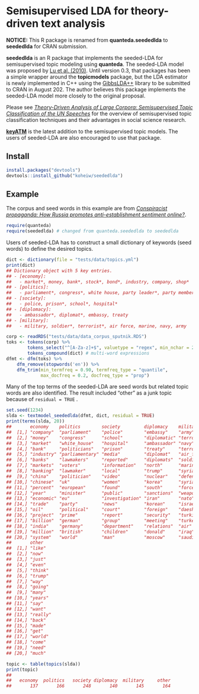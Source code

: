
# Semisupervised LDA for theory-driven text analysis

**NOTICE:** This R package is renamed from **quanteda.seededlda** to
**seededlda** for CRAN submission.

**seededlda** is an R package that implements the seeded-LDA for
semisupervised topic modeling using **quanteda**. The seeded-LDA model
was proposed by [Lu et
al. (2010)](https://dl.acm.org/citation.cfm?id=2119585). Until version
0.3, that packages has been a simple wrapper around the **topicmodels**
package, but the LDA estimator is newly implemented in C++ using the
[GibbsLDA++](http://gibbslda.sourceforge.net/) library to be submitted
to CRAN in August 202. The author believes this package implements the
seeded-LDA model more closely to the original proposal.

Please see [*Theory-Driven Analysis of Large Corpora: Semisupervised
Topic Classification of the UN
Speeches*](https://journals.sagepub.com/doi/full/10.1177/0894439320907027)
for the overview of semisupervised topic classification techniques and
their advantages in social science research.

[**keyATM**](https://github.com/keyATM/keyATM) is the latest addition to
the semisupervised topic models. The users of seeded-LDA are also
encouraged to use that package.

## Install

``` r
install.packages("devtools")
devtools::install_github("koheiw/seededlda") 
```

## Example

The corpus and seed words in this example are from [*Conspiracist
propaganda: How Russia promotes anti-establishment sentiment
online?*](https://koheiw.net/wp-content/uploads/2019/06/Sputnik-05-ECPR.pdf).

``` r
require(quanteda)
require(seededlda) # changed from quanteda.seededlda to seededlda
```

Users of seeded-LDA has to construct a small dictionary of keywords
(seed words) to define the desired topics.

``` r
dict <- dictionary(file = "tests/data/topics.yml")
print(dict)
## Dictionary object with 5 key entries.
## - [economy]:
##   - market*, money, bank*, stock*, bond*, industry, company, shop*
## - [politics]:
##   - parliament*, congress*, white house, party leader*, party member*, voter*, lawmaker*, politician*
## - [society]:
##   - police, prison*, school*, hospital*
## - [diplomacy]:
##   - ambassador*, diplomat*, embassy, treaty
## - [military]:
##   - military, soldier*, terrorist*, air force, marine, navy, army
```

``` r
corp <- readRDS("tests/data/data_corpus_sputnik.RDS")
toks <- tokens(corp) %>%
        tokens_select("^[A-Za-z]+$", valuetype = "regex", min_nchar = 2) %>% 
        tokens_compound(dict) # multi-word expressions
dfmt <- dfm(toks) %>% 
    dfm_remove(stopwords('en')) %>% 
    dfm_trim(min_termfreq = 0.90, termfreq_type = "quantile", 
             max_docfreq = 0.2, docfreq_type = "prop")
```

Many of the top terms of the seeded-LDA are seed words but related topic
words are also identified. The result included “other” as a junk topic
because of `residual = TRUE` .

``` r
set.seed(1234)
slda <- textmodel_seededlda(dfmt, dict, residual = TRUE)
print(terms(slda, 20))
##       economy    politics        society         diplomacy    military    
##  [1,] "company"  "parliament"    "police"        "embassy"    "army"      
##  [2,] "money"    "congress"      "school"        "diplomatic" "terrorist" 
##  [3,] "market"   "white_house"   "hospital"      "ambassador" "navy"      
##  [4,] "bank"     "politicians"   "prison"        "treaty"     "terrorists"
##  [5,] "industry" "parliamentary" "media"         "diplomat"   "air_force" 
##  [6,] "banks"    "lawmakers"     "reported"      "diplomats"  "soldiers"  
##  [7,] "markets"  "voters"        "information"   "north"      "marine"    
##  [8,] "banking"  "lawmaker"      "local"         "trump"      "syria"     
##  [9,] "china"    "politician"    "video"         "nuclear"    "defense"   
## [10,] "chinese"  "uk"            "women"         "korea"      "syrian"    
## [11,] "percent"  "european"      "found"         "south"      "forces"    
## [12,] "year"     "minister"      "public"        "sanctions"  "weapons"   
## [13,] "economic" "eu"            "investigation" "iran"       "nato"      
## [14,] "trade"    "party"         "news"          "korean"     "israel"    
## [15,] "oil"      "political"     "court"         "foreign"    "daesh"     
## [16,] "project"  "prime"         "report"        "security"   "turkish"   
## [17,] "billion"  "german"        "group"         "meeting"    "turkey"    
## [18,] "india"    "germany"       "department"    "relations"  "air"       
## [19,] "million"  "british"       "children"      "donald"     "iraq"      
## [20,] "system"   "world"         "man"           "moscow"     "saudi"     
##       other   
##  [1,] "like"  
##  [2,] "now"   
##  [3,] "just"  
##  [4,] "even"  
##  [5,] "think" 
##  [6,] "trump" 
##  [7,] "way"   
##  [8,] "going" 
##  [9,] "many"  
## [10,] "years" 
## [11,] "say"   
## [12,] "want"  
## [13,] "really"
## [14,] "back"  
## [15,] "made"  
## [16,] "get"   
## [17,] "world" 
## [18,] "come"  
## [19,] "need"  
## [20,] "much"
```

``` r
topic <- table(topics(slda))
print(topic)
## 
##   economy  politics   society diplomacy  military     other 
##       137       166       248       140       145       164
```
